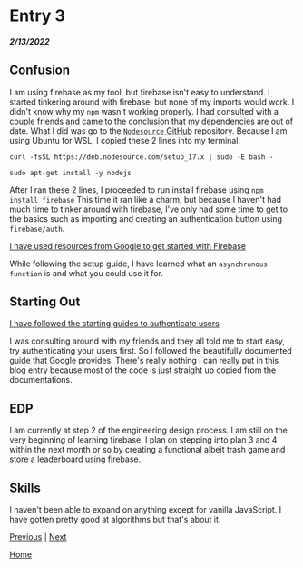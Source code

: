 # Entry 3
##### 2/13/2022

## Confusion

I am using firebase as my tool, but firebase isn't easy to understand. I started tinkering around with firebase, but none of my imports would work. I didn't know why my `npm` wasn't working properly. I had consulted with a couple friends and came to the conclusion that my dependencies are out of date. What I did was go to the [`Nodesource` GitHub](https://github.com/nodesource/distributions) repository. Because I am using Ubuntu for WSL, I copied these 2 lines into my terminal. 

```curl -fsSL https://deb.nodesource.com/setup_17.x | sudo -E bash -```

```sudo apt-get install -y nodejs```

After I ran these 2 lines, I proceeded to run install firebase using `npm install firebase` This time it ran like a charm, but because I haven't had much time to tinker around with firebase, I've only had some time to get to the basics such as importing and creating an authentication button using `firebase/auth`.

[I have used resources from Google to get started with Firebase](https://firebase.google.com/docs/web/setup)

While following the setup guide, I have learned what an `asynchronous function` is and what you could use it for. 

## Starting Out

[I have followed the starting guides to authenticate users](https://firebase.google.com/docs/auth/web/start)

I was consulting around with my friends and they all told me to start easy, try authenticating your users first. So I followed the beautifully documented guide that Google provides. There's really nothing I can really put in this blog entry because most of the code is just straight up copied from the documentations.


## EDP

I am currently at step 2 of the engineering design process. I am still on the very beginning of learning firebase. I plan on stepping into plan 3 and 4 within the next month or so by creating a functional albeit trash game and store a leaderboard using firebase.

## Skills

I haven't been able to expand on anything except for vanilla JavaScript. I have gotten pretty good at algorithms but that's about it.

[Previous](entry02.md) | [Next](entry04.md)

[Home](../README.md)